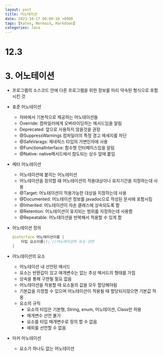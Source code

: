 ```yaml
---
layout: post
title: 어노테이션
date: 2023-10-17 00:00:10 +0900
tags: [Katex, Mermaid, Markdown]
categories: Java
---
```

# 12.3

# 3. 어노테이션

- 프로그램의 소스코드 안에 다른 프로그램을 위한 정보를 미리 약속된 형식으로 포함시킨 것
- 표준 어노테이션
    - 자바에서 기본적으로 제공하는 어노테이션들
    - Override: 컴파일러에게 오버라이딩하는 메서드임을 알림
    - Deprecated: 앞으로 사용하지 않을것을 권장
    - @SuppressWarnings 컴파일러의 특정 경고 메세지를 차단
    - @SafeVarags: 제네릭스 타입의 가변인자에 사용
    - @Functionallnterface: 함수형 인터페이스임을 알림
    - @Native: native메서드에서 참도되는 상수 앞에 붙임
- 메타 어노테이션
    - 어노테이션에 붙히는 어노테이션
    - 어노테이션을 정의할 떄 어노테이션의 적용대상이나 유지기간을 지정하는데 사용
    - @Target: 어노테이션이 적용가능한 대상을 지정하는데 사용
    - @Documented: 어노테이션 정보를 javadoc으로 작성된 문서에 포함시킴
    - @Inherited: 어노테이션이 자손 클래스에 상속되도록 함
    - @Retention: 어노테이션이 유지되는 범위를 지정하는데 사용함
    - @Repeatable: 어노테이션을 반복해서 적용할 수 있게 함
- 어노테이션 정의
    
    ```java
    @interface 어노테이션이름 {
    	타입 요소이름(); //어노테이션의 요소 선언
    }
    ```
    
- 어노테이션의 요소
    - 어노테이션 내 선언된 메서드
    - 요소는 반환값이 있고 매개변수는 없는 추상 메서드의 형태를 가짐
    - 상속을 통해 구현될 필요 없음
    - 어노테이션을 적용할 때 요소들의 값을 모두 할당해야됨
    - 기본값을 지정할 수 있으며 어노테이션이 적용될 때 할당되지않으면 기본값 적용
    - 요소의 규칙
        - 요소의 타입은 기본형, String, enum, 어노테이션, Class만 허용
        - 매개변수 선언 불가
        - 요소를 타입 매개변수로 정의 할 수 없음
        - 예외를 선언할 수 없음
- 마커 어노테이션
    - 요소가 하나도 없는 어노테이션